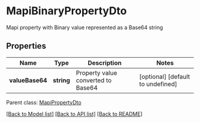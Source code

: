 # MapiBinaryPropertyDto

Mapi property with Binary value represented as a Base64 string             

## Properties
Name | Type | Description | Notes
---- | ---- | ----------- | -----
**valueBase64** | **string** | Property value converted to Base64              | [optional] [default to undefined]

 Parent class: [MapiPropertyDto](MapiPropertyDto.md)


[[Back to Model list]](README.md#documentation-for-models) [[Back to API list]](README.md#documentation-for-api-endpoints) [[Back to README]](README.md)
